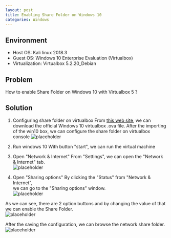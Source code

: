 ```yaml
---
layout: post
title: Enabling Share Folder on Windows 10
categories: Windows
---
```


## Environment
* Host OS: Kali linux 2018.3
* Guest OS: Windows 10 Enterprise Evaluation (Virtualbox)
* Virtualization: Virtualbox 5.2.20_Debian

## Problem
How to enable Share Folder on Windows 10 with Virtualbox 5 ?

## Solution
1. Configuring share folder on virtualbox
From <a href="https://developer.microsoft.com/en-us/microsoft-edge/tools/vms/">this web site</a>, we can download the official Windows 10 virtualbox .ova file. After the importing of the win10 box, we can configure the share folder on virtualbox console 
![placeholder](https://inar1.github.io/public/images/2018-12-05-09-53-13.png)  

2. Run windows 10
With button "start", we can run the virtual machine  

3. Open "Network & Internet"
From "Settings", we can open the "Network & Internet" tab.  
![placeholder](https://inar1.github.io/public/images/2018-12-05-09-49-17.png)

4. Open "Sharing options"
By clicking the "Status" from "Network & Internet",  
we can go to the "Sharing options" window.  
![placeholder](https://inar1.github.io/public/images/2018-12-05-09-50-24.png)  

As we can see, there are 2 option buttons and by changing the value of that  
we can enable the Share Folder.  
![placeholder](https://inar1.github.io/public/images/2018-12-05-09-51-13.png)

After the saving the configuration, we can browse the network share folder.
![placeholder](https://inar1.github.io/public/images/2018-12-05-17-24-14.png)

